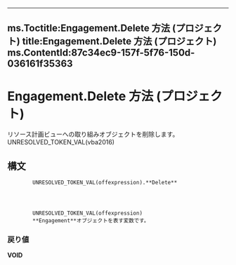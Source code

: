 

---
ms.Toctitle:Engagement.Delete 方法 (プロジェクト)
title:Engagement.Delete 方法 (プロジェクト)
ms.ContentId:87c34ec9-157f-5f76-150d-036161f35363
---
# Engagement.Delete 方法 (プロジェクト)




リソース計画ビューへの取り組みオブジェクトを削除します。UNRESOLVED_TOKEN_VAL(vba2016)

## 構文

            UNRESOLVED_TOKEN_VAL(offexpression).**Delete**




            UNRESOLVED_TOKEN_VAL(offexpression)
            **Engagement**オブジェクトを表す変数です。

### 戻り値
**VOID**






